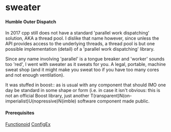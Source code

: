# sweater
#### Humble Outer Dispatch

In 2017 cpp still does not have a standard 'parallel work dispatching' solution, AKA a thread pool. I dislike that name however, since unless the API provides access to the underlying threads, a thread pool is but one possible implementation (detail) of a 'parallel work dispatching' library.

Since any name involving 'parallel' is a tongue breaker and 'worker' sounds too 'red', I went with sweater as it sweats for you. A legal, portable, machine sweat shop (and it might make you sweat too if you have too many cores and not enough ventilation).

It was stuffed in boost:: as is usual with any component that should IMO one day be standard in some shape or form (i.e. in case it isn't obvious: this is not an official Boost library, just another T(ransparent)N(on-imperialist)U(nopressive)N(imble) software component made public.


#### Prerequisites

[Functionoid](https://github.com/psiha/functionoid)
[ConfigEx](https://github.com/psiha/config_ex)